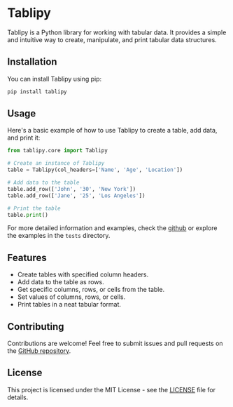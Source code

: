 # Tablipy

Tablipy is a Python library for working with tabular data. It provides a simple and intuitive way to create, manipulate, and print tabular data structures.

## Installation

You can install Tablipy using pip:

```bash
pip install tablipy
```

## Usage

Here's a basic example of how to use Tablipy to create a table, add data, and print it:

```python
from tablipy.core import Tablipy

# Create an instance of Tablipy
table = Tablipy(col_headers=['Name', 'Age', 'Location'])

# Add data to the table
table.add_row(['John', '30', 'New York'])
table.add_row(['Jane', '25', 'Los Angeles'])

# Print the table
table.print()
```

For more detailed information and examples, check the [github](https://github.com/mirolaukka/tablipy) or explore the examples in the `tests` directory.

## Features

- Create tables with specified column headers.
- Add data to the table as rows.
- Get specific columns, rows, or cells from the table.
- Set values of columns, rows, or cells.
- Print tables in a neat tabular format.

## Contributing

Contributions are welcome! Feel free to submit issues and pull requests on the [GitHub repository](https://github.com/mirolaukka/tablipy).

## License

This project is licensed under the MIT License - see the [LICENSE](LICENSE) file for details.